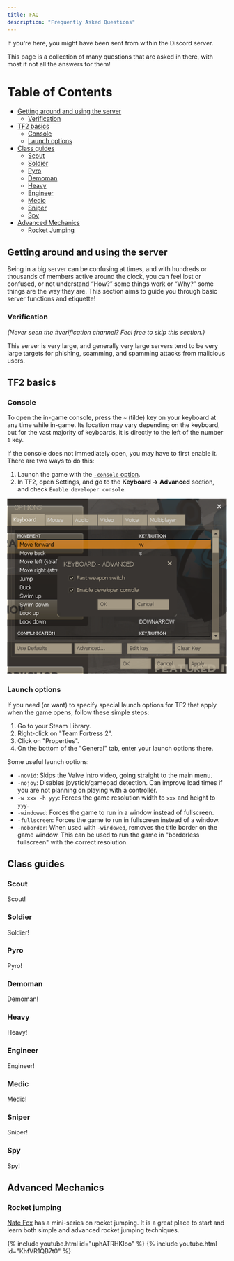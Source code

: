 ```yaml
---
title: FAQ
description: "Frequently Asked Questions"
---
```

If you're here, you might have been sent from within the Discord server.

This page is a collection of many questions that are asked in there, with most if not all the answers for them!

# Table of Contents

- [Getting around and using the server](#getting-around-and-using-the-server)
  - [Verification](#verification)
- [TF2 basics](#tf2-basics)
  - [Console](#console)
  - [Launch options](#launch-options)
- [Class guides](#class-guides)
  - [Scout](#scout)
  - [Soldier](#soldier)
  - [Pyro](#pyro)
  - [Demoman](#demoman)
  - [Heavy](#heavy)
  - [Engineer](#engineer)
  - [Medic](#medic)
  - [Sniper](#sniper)
  - [Spy](#spy)
- [Advanced Mechanics](#advanced-mechanics)
  - [Rocket Jumping](#rocket-jumping)

## Getting around and using the server
Being in a big server can be confusing at times, and with hundreds or thousands of members active around the clock, you can feel lost or confused, or not understand “How?” some things work or “Why?” some things are the way they are. This section aims to guide you through basic server functions and etiquette!

### Verification
*(Never seen the #verification channel? Feel free to skip this section.)*

This server is very large, and generally very large servers tend to be very large targets for phishing, scamming, and spamming attacks from malicious users.

## TF2 basics

### Console
To open the in-game console, press the `~` (tilde) key on your keyboard at any time while in-game. Its location may vary depending on the keyboard, but for the vast majority of keyboards, it is directly to the left of the number `1` key.

If the console does not immediately open, you may have to first enable it. There are two ways to do this:
1. Launch the game with the [`-console` option](#launch-options).
2. In TF2, open Settings, and go to the **Keyboard → Advanced** section, and check `Enable developer console`.

![Enabling developer console in-game](assets/images/enable_console.png)

### Launch options
If you need (or want) to specify special launch options for TF2 that apply when the game opens, follow these simple steps:
1. Go to your Steam Library.
2. Right-click on "Team Fortress 2".
3. Click on "Properties".
4. On the bottom of the "General" tab, enter your launch options there.

Some useful launch options:
- `-novid`: Skips the Valve intro video, going straight to the main menu.
- `-nojoy`: Disables joystick/gamepad detection. Can improve load times if you are not planning on playing with a controller.
- `-w xxx -h yyy`: Forces the game resolution width to `xxx` and height to `yyy`.
- `-windowed`: Forces the game to run in a window instead of fullscreen.
- `-fullscreen`: Forces the game to run in fullscreen instead of a window.
- `-noborder`: When used with `-windowed`, removes the title border on the game window. This can be used to run the game in "borderless fullscreen" with the correct resolution.

## Class guides

### Scout
Scout!

### Soldier
Soldier!

### Pyro
Pyro!

### Demoman
Demoman!

### Heavy
Heavy!

### Engineer
Engineer!

### Medic
Medic!

### Sniper
Sniper!

### Spy
Spy!

## Advanced Mechanics

### Rocket jumping
[Nate Fox](https://www.youtube.com/c/NateFoxTF2) has a mini-series on rocket jumping. It is a great place to start and learn both simple and advanced rocket jumping techniques.

{% include youtube.html id="uphATRHKIoo" %}
{% include youtube.html id="KhfVR1QB7t0" %}